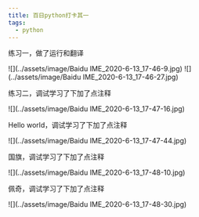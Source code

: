 ```yaml
---
title: 百日python打卡其一
tags:
  - python
---
```


练习一，做了运行和翻译

![](../assets/image/Baidu IME_2020-6-13_17-46-9.jpg)
![](../assets/image/Baidu IME_2020-6-13_17-46-27.jpg)

练习二，调试学习了下加了点注释

![](../assets/image/Baidu IME_2020-6-13_17-47-16.jpg)

Hello world，调试学习了下加了点注释

![](../assets/image/Baidu IME_2020-6-13_17-47-44.jpg)

国旗，调试学习了下加了点注释

![](../assets/image/Baidu IME_2020-6-13_17-48-10.jpg)

佩奇，调试学习了下加了点注释

![](../assets/image/Baidu IME_2020-6-13_17-48-30.jpg)
